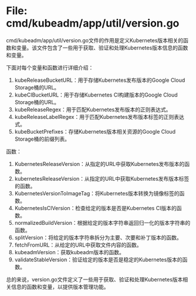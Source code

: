 # File: cmd/kubeadm/app/util/version.go

cmd/kubeadm/app/util/version.go文件的作用是定义Kubernetes版本相关的函数和变量。该文件包含了一些用于获取、验证和处理Kubernetes版本信息的函数和变量。

下面对每个变量和函数进行详细介绍：

1. kubeReleaseBucketURL：用于存储Kubernetes发布版本的Google Cloud Storage桶的URL。
2. kubeCIBucketURL：用于存储Kubernetes CI构建版本的Google Cloud Storage桶的URL。
3. kubeReleaseRegex：用于匹配Kubernetes发布版本的正则表达式。
4. kubeReleaseLabelRegex：用于匹配Kubernetes发布版本标签的正则表达式。
5. kubeBucketPrefixes：存储Kubernetes版本相关资源的Google Cloud Storage桶的前缀列表。

函数：

1. KubernetesReleaseVersion：从指定的URL中获取Kubernetes发布版本的函数。
2. kubernetesReleaseVersion：从指定的URL中获取Kubernetes发布版本标签的函数。
3. KubernetesVersionToImageTag：将Kubernetes版本转换为镜像标签的函数。
4. KubernetesIsCIVersion：检查给定的版本是否是Kubernetes CI版本的函数。
5. normalizedBuildVersion：根据给定的版本字符串返回归一化的版本字符串的函数。
6. splitVersion：将给定的版本字符串拆分为主要、次要和补丁版本的函数。
7. fetchFromURL：从给定的URL中获取文件内容的函数。
8. kubeadmVersion：获取kubeadm版本的函数。
9. validateStableVersion：验证给定的版本是否是稳定的Kubernetes版本的函数。

总的来说，version.go文件定义了一些用于获取、验证和处理Kubernetes版本相关信息的函数和变量，以提供版本管理功能。

